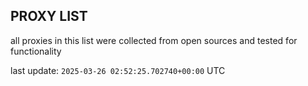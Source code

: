 ## PROXY LIST

all proxies in this list were collected from open sources and tested for functionality

last update: `2025-03-26 02:52:25.702740+00:00` UTC
